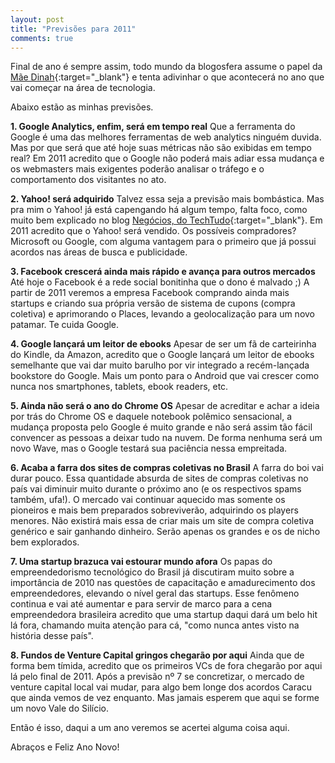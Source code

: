```yaml
---
layout: post
title: "Previsões para 2011"
comments: true
---
```


Final de ano é sempre assim, todo mundo da blogosfera assume o papel da [Mãe Dinah](http://pt.wikipedia.org/wiki/M%C3%A3e_Din%C3%A1h){:target="_blank"} e tenta adivinhar o que acontecerá no ano que vai começar na área de tecnologia.

Abaixo estão as minhas previsões.

__1. Google Analytics, enfim, será em tempo real__
    Que a ferramenta do Google é uma das melhores ferramentas de web analytics ninguém duvida. Mas por que será que até hoje suas métricas não são exibidas em tempo real? Em 2011 acredito que o Google não poderá mais adiar essa mudança e os webmasters mais exigentes poderão analisar o tráfego e o comportamento dos visitantes no ato.

__2. Yahoo! será adquirido__
Talvez essa seja a previsão mais bombástica. Mas pra mim o Yahoo! já está capengando há algum tempo, falta foco, como muito bem explicado no blog [Negócios, do TechTudo](http://www.techtudo.com.br/platb/negocios/2010/12/20/o-problema-do-yahoo/){:target="_blank"}. Em 2011 acredito que o Yahoo! será vendido. Os possíveis compradores? Microsoft ou Google, com alguma vantagem para o primeiro que já possui acordos nas áreas de busca e publicidade.

__3. Facebook crescerá ainda mais rápido e avança para outros mercados__
    Até hoje o Facebook é a rede social bonitinha que o dono é malvado ;) A partir de 2011 veremos a empresa Facebook comprando ainda mais startups e criando sua própria versão de sistema de cupons (compra coletiva) e aprimorando o Places, levando a geolocalização para um novo patamar. Te cuida Google.

__4. Google lançará um leitor de ebooks__
    Apesar de ser um fã de carteirinha do Kindle, da Amazon, acredito que o Google lançará um leitor de ebooks semelhante que vai dar muito barulho por vir integrado a recém-lançada bookstore do Google. Mais um ponto para o Android que vai crescer como nunca nos smartphones, tablets, ebook readers, etc.

__5. Ainda não será o ano do Chrome OS__
    Apesar de acreditar e achar a ideia por trás do Chrome OS e daquele notebook polêmico sensacional, a mudança proposta pelo Google é muito grande e não será assim tão fácil convencer as pessoas a deixar tudo na nuvem. De forma nenhuma será um novo Wave, mas o Google testará sua paciência nessa empreitada.

__6. Acaba a farra dos sites de compras coletivas no Brasil__
    A farra do boi vai durar pouco. Essa quantidade absurda de sites de compras coletivas no país vai diminuir muito durante o próximo ano (e os respectivos spams também, ufa!). O mercado vai continuar aquecido mas somente os pioneiros e mais bem preparados sobreviverão, adquirindo os players menores. Não existirá mais essa de criar mais um site de compra coletiva genérico e sair ganhando dinheiro. Serão apenas os grandes e os de nicho bem explorados.

__7. Uma startup brazuca vai estourar mundo afora__
    Os papas do empreendedorismo tecnológico do Brasil já discutiram muito sobre a importância de 2010 nas questões de capacitação e amadurecimento dos empreendedores, elevando o nível geral das startups. Esse fenômeno continua e vai até aumentar e para servir de marco para a cena empreendedora brasileira acredito que uma startup daqui dará um belo hit lá fora, chamando muita atenção para cá, "como nunca antes visto na história desse país".

__8. Fundos de Venture Capital gringos chegarão por aqui__
    Ainda que de forma bem tímida, acredito que os primeiros VCs de fora chegarão por aqui lá pelo final de 2011. Após a previsão nº 7 se concretizar, o mercado de venture capital local vai mudar, para algo bem longe dos acordos Caracu que ainda vemos de vez enquanto. Mas jamais esperem que aqui se forme um novo Vale do Silício.


Então é isso, daqui a um ano veremos se acertei alguma coisa aqui.

Abraços e Feliz Ano Novo!
